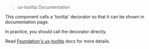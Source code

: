 > ux-tooltip Documentation

This component calls a 'tooltip' decorator so that it can be shown in documentation page.

In practice, you should call the decorator directly.

Read [Foundation's ux-tooltip](http://foundation.zurb.com/docs/components/ux-tooltip.html) docs for more details.